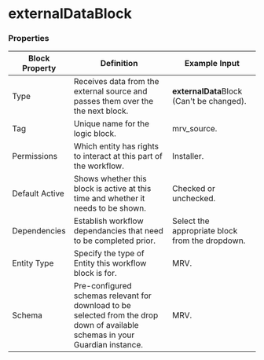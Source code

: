 # externalDataBlock

### Properties

| Block Property | Definition                                                                                                                     | Example Input                                   |
| -------------- | ------------------------------------------------------------------------------------------------------------------------------ | ----------------------------------------------- |
| Type           | Receives data from the external source and passes them over the the next block.                                                | **externalData**Block (Can't be changed).       |
| Tag            | Unique name for the logic block.                                                                                               | mrv\_source.                                    |
| Permissions    | Which entity has rights to interact at this part of the workflow.                                                              | Installer.                                      |
| Default Active | Shows whether this block is active at this time and whether it needs to be shown.                                              | Checked or unchecked.                           |
| Dependencies   | Establish workflow dependancies that need to be completed prior.                                                               | Select the appropriate block from the dropdown. |
| Entity Type    | Specify the type of Entity this workflow block is for.                                                                         | MRV.                                            |
| Schema         | Pre-configured schemas relevant for download to be selected from the drop down of available schemas in your Guardian instance. | MRV.                                            |
